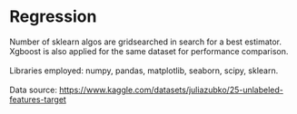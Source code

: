 # Regression
Number of sklearn algos are gridsearched in search for a best estimator.<br>
Xgboost is also applied for the same dataset for performance comparison.<br>
<br>
Libraries employed: numpy, pandas, matplotlib, seaborn, scipy, sklearn.<br>
<br>
Data source: https://www.kaggle.com/datasets/juliazubko/25-unlabeled-features-target

